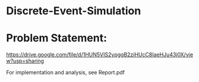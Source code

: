 # Discrete-Event-Simulation
# Problem Statement:
https://drive.google.com/file/d/1HUN5VIS2ypggB2ziHUcC8IaeHJu43j0X/view?usp=sharing

For implementation and analysis, see Report.pdf
